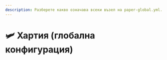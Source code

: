```yaml
---
description: Разберете какво означава всеки възел на paper-global.yml.
---
```


# 🛩️ Хартия (глобална конфигурация)
